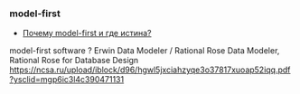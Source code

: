 ### model-first
- [Почему model-first и где истина?](https://habr.com/ru/articles/955782/)

model-first software
? Erwin Data Modeler  / Rational Rose Data Modeler, Rational Rose for Database Design
https://ncsa.ru/upload/iblock/d96/hgwl5jxciahzyqe3o37817xuoap52iqq.pdf?ysclid=mgp6ic3l4c390471131
